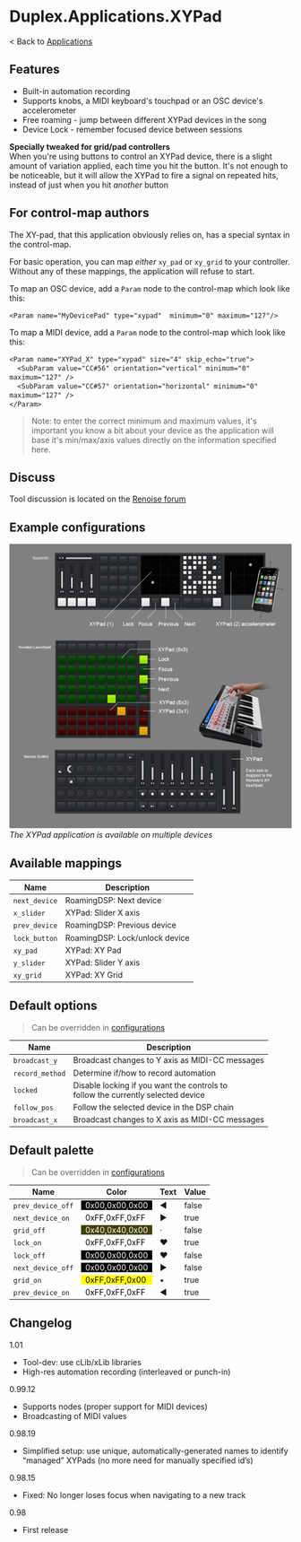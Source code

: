 # Duplex.Applications.XYPad

< Back to [Applications](../Applications.md)

## Features
* Built-in automation recording 
* Supports knobs, a MIDI keyboard's touchpad or an OSC device's accelerometer
* Free roaming - jump between different XYPad devices in the song
* Device Lock - remember focused device between sessions

**Specially tweaked for grid/pad controllers**  
When you're using buttons to control an XYPad device, there is a slight amount
of variation applied, each time you hit the button. It's not enough to be noticeable,
but it will allow the XYPad to fire a signal on repeated hits, instead of just when
you hit _another_ button

## For control-map authors

The XY-pad, that this application obviously relies on, has a special syntax in the control-map. 

For basic operation, you can map _either_ `xy_pad` or `xy_grid` to your controller. Without any of these mappings, the application will refuse to start.

To map an OSC device, add a `Param` node to the control-map which look like this:

    <Param name="MyDevicePad" type="xypad"  minimum="0" maximum="127"/>

To map a MIDI device, add a `Param` node to the control-map which look like this:

    <Param name="XYPad_X" type="xypad" size="4" skip_echo="true">
      <SubParam value="CC#56" orientation="vertical" minimum="0" maximum="127" />
      <SubParam value="CC#57" orientation="horizontal" minimum="0" maximum="127" />
    </Param>

> Note: to enter the correct minimum and maximum values, it's important you know a bit about your device as the application will base it's min/max/axis values 
directly on the information specified here. 


## Discuss

Tool discussion is located on the [Renoise forum](http://forum.renoise.com/index.php?/topic/33154-new-tool-duplex-xypad/)

## Example configurations 

![XYPad_devices](../Images/XYPad_devices.png)  
*The XYPad application is available on multiple devices*

## Available mappings

| Name       | Description   |
| -----------|---------------|  
|`next_device`|RoamingDSP: Next device|  
|`x_slider`|XYPad: Slider X axis|  
|`prev_device`|RoamingDSP: Previous device|  
|`lock_button`|RoamingDSP: Lock/unlock device|  
|`xy_pad`|XYPad: XY Pad|  
|`y_slider`|XYPad: Slider Y axis|  
|`xy_grid`|XYPad: XY Grid|  

## Default options 

> Can be overridden in [configurations](../Configurations.md)

| Name          | Description   |
| ------------- |---------------|  
|`broadcast_y`|Broadcast changes to Y axis as MIDI-CC messages|  
|`record_method`|Determine if/how to record automation |  
|`locked`|Disable locking if you want the controls to<br>follow the currently selected device |  
|`follow_pos`|Follow the selected device in the DSP chain|  
|`broadcast_x`|Broadcast changes to X axis as MIDI-CC messages|  

## Default palette 

> Can be overridden in [configurations](../Configurations.md)

| Name          | Color|Text|Value|
| ------------- |------|----|-----|  
|`prev_device_off`|<div style="padding-left:0.5em;padding-right:0.5em; background-color:#000000; color: white">0x00,0x00,0x00</div>|◄|false|  
|`next_device_on`|<div style="padding-left:0.5em;padding-right:0.5em; background-color:#FFFFFF; color: black">0xFF,0xFF,0xFF</div>|►|true|  
|`grid_off`|<div style="padding-left:0.5em;padding-right:0.5em; background-color:#404000; color: white">0x40,0x40,0x00</div>|·|false|  
|`lock_on`|<div style="padding-left:0.5em;padding-right:0.5em; background-color:#FFFFFF; color: black">0xFF,0xFF,0xFF</div>|♥|true|  
|`lock_off`|<div style="padding-left:0.5em;padding-right:0.5em; background-color:#000000; color: white">0x00,0x00,0x00</div>|♥|false|  
|`next_device_off`|<div style="padding-left:0.5em;padding-right:0.5em; background-color:#000000; color: white">0x00,0x00,0x00</div>|►|false|  
|`grid_on`|<div style="padding-left:0.5em;padding-right:0.5em; background-color:#FFFF00; color: black">0xFF,0xFF,0x00</div>|▪|true|  
|`prev_device_on`|<div style="padding-left:0.5em;padding-right:0.5em; background-color:#FFFFFF; color: black">0xFF,0xFF,0xFF</div>|◄|true|  

## Changelog

1.01
- Tool-dev: use cLib/xLib libraries
- High-res automation recording (interleaved or punch-in)

0.99.12
- Supports <SubParam> nodes (proper support for MIDI devices)
- Broadcasting of MIDI values

0.98.19
- Simplified setup: use unique, automatically-generated names to identify 
  “managed” XYPads (no more need for manually specified id’s)

0.98.15
- Fixed: No longer loses focus when navigating to a new track

0.98 
- First release 

